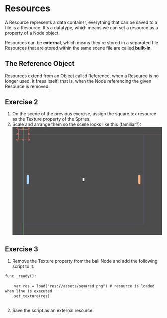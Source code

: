 # Resources

A Resource represents a data container, everything that can be saved to a file is a Resource. It's a datatype, which means we can set a resource as a property of a Node object.

Resources can be **external**, which means they're stored in a separated file. Resources that are stored within the same scene file are called **built-in**.

## The Reference Object

Resources extend from an Object called Reference, when a Resource is no longer used, it frees itself; that is, when the Node referencing the given Resource is removed.

## Exercise 2

1. On the scene of the previous exercise, assign the square.tex resource as the Texture property of the Sprites.
2. Scale and arrange them so the scene looks like this (familiar?):
![pong scene](img/pong-scene.png)

## Exercise 3

1. Remove the Texture property from the ball Node and add the following script to it.

```
func _ready():

	var res = load("res://assets/squared.png") # resource is loaded when line is executed
	set_texture(res) 
	
```

2. Save the script as an external resource.
